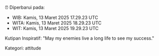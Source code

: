 ⏰ Diperbarui pada:
- WIB: Kamis, 13 Maret 2025 17.29.23 UTC
- WITA: Kamis, 13 Maret 2025 18.29.23 UTC
- WIT: Kamis, 13 Maret 2025 19.29.23 UTC

Kutipan Inspiratif:
"May my enemies live a long life to see my success."


Kategori: attitude

